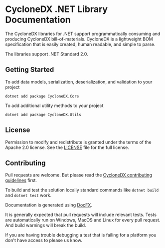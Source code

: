 # CycloneDX .NET Library Documentation

The CycloneDX libraries for .NET support programmatically consuming and
producing CycloneDX bill-of-materials. CycloneDX is a lightweight BOM
specification that is easily created, human readable, and simple to parse.

The libraries support .NET Standard 2.0.

## Getting Started

To add data models, serialization, deserialization, and validation to your project

```shell
dotnet add package CycloneDX.Core
```

To add additional utility methods to your project

```shell
dotnet add package CycloneDX.Utils
```

## License

Permission to modify and redistribute is granted under the terms of the
Apache 2.0 license. See the [LICENSE] file for the full license.

[License]: https://github.com/CycloneDX/cyclonedx-dotnet-library/blob/master/LICENSE

## Contributing

Pull requests are welcome. But please read the
[CycloneDX contributing guidelines](https://github.com/CycloneDX/.github/blob/master/CONTRIBUTING.md) first.

To build and test the solution locally standard commands like `dotnet build`
and `dotnet test` work.

Documentation is generated using [DocFX](https://dotnet.github.io/docfx/index.html).

It is generally expected that pull requests will include relevant tests.
Tests are automatically run on Windows, MacOS and Linux for every pull request.
And build warnings will break the build.

If you are having trouble debugging a test that is failing for a platform you
don't have access to please us know.
